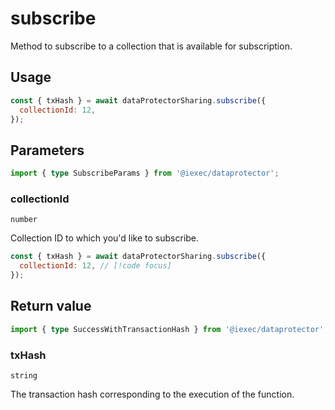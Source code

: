 # subscribe

Method to subscribe to a collection that is available for subscription.

## Usage

```js
const { txHash } = await dataProtectorSharing.subscribe({
  collectionId: 12,
});
```

## Parameters

```ts
import { type SubscribeParams } from '@iexec/dataprotector';
```

### collectionId

`number`

Collection ID to which you'd like to subscribe.

```js
const { txHash } = await dataProtectorSharing.subscribe({
  collectionId: 12, // [!code focus]
});
```

## Return value

```ts
import { type SuccessWithTransactionHash } from '@iexec/dataprotector';
```

### txHash

`string`

The transaction hash corresponding to the execution of the function.
